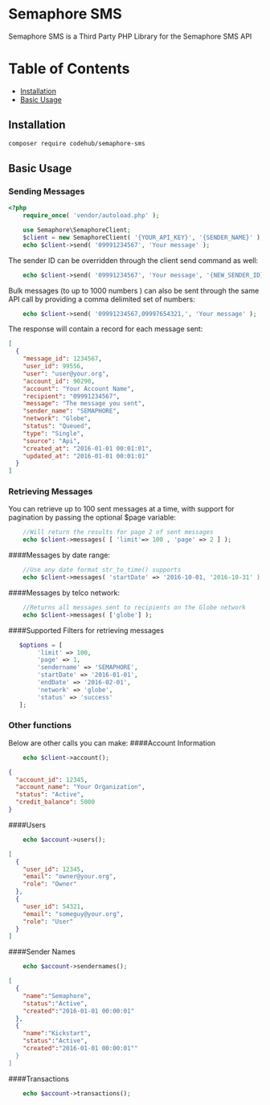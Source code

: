# Semaphore SMS

Semaphore SMS is a Third Party PHP Library for the Semaphore SMS API

# Table of Contents
 - [Installation](#installation)
 - [Basic Usage](#basic-usage)

## Installation

```sh
composer require codehub/semaphore-sms
```

## Basic Usage

### Sending Messages
```php
<?php
    require_once( 'vendor/autoload.php' );

    use Semaphore\SemaphoreClient;
    $client = new SemaphoreClient( '{YOUR_API_KEY}', '{SENDER_NAME}' ); //Sender Name defaults to SEMAPHORE
    echo $client->send( '09991234567', 'Your message' );
```
The sender ID can be overridden through the client send command as well:
```php
    echo $client->send( '09991234567', 'Your message', '{NEW_SENDER_ID}' );
```

Bulk messages (to up to 1000 numbers ) can also be sent through the same API call by providing a comma delimited set of numbers:

```php
    echo $client->send( '09991234567,09997654321,', 'Your message' );
```

The response will contain a record for each message sent:
```json
[
  {
    "message_id": 1234567,
    "user_id": 99556,
    "user": "user@your.org",
    "account_id": 90290,
    "account": "Your Account Name",
    "recipient": "09991234567",
    "message": "The message you sent",
    "sender_name": "SEMAPHORE",
    "network": "Globe",
    "status": "Queued",
    "type": "Single",
    "source": "Api",
    "created_at": "2016-01-01 00:01:01",
    "updated_at": "2016-01-01 00:01:01"
  }
]
```


### Retrieving Messages
You can retrieve up to 100 sent messages at a time, with support for pagination by passing the optional $page variable:

```php 
    //Will return the results for page 2 of sent messages
    echo $client->messages( [ 'limit'=> 100 , 'page' => 2 ] ); 
```

####Messages by date range:
```php 
    //Use any date format str_to_time() supports
    echo $client->messages( 'startDate' => '2016-10-01, '2016-10-31' );  
```
####Messages by telco network:
```php 
    //Returns all messages sent to recipients on the Globe network
    echo $client->messages( ['globe'] ); 
```

####Supported Filters for retrieving messages
```php
   $options = [
        'limit' => 100,
        'page' => 1,
        'sendername' => 'SEMAPHORE',
        'startDate' => '2016-01-01',
        'endDate' => '2016-02-01',
        'network' => 'globe',
        'status' => 'success'
   ];
```

### Other functions
Below are other calls you can make:
####Account Information
```php
    echo $client->account();
```
```json
{
  "account_id": 12345,
  "account_name": "Your Organization",
  "status": "Active",
  "credit_balance": 5000
}
```
####Users
```php
    echo $account->users();
```
```json
[
  {
    "user_id": 12345,
    "email": "owner@your.org",
    "role": "Owner"
  },
  {
    "user_id": 54321,
    "email": "someguy@your.org",
    "role": "User"
  }
]
```

####Sender Names
```php
    echo $account->sendernames();
```
```json
[
  {
    "name":"Semaphore",
    "status":"Active",
    "created":"2016-01-01 00:00:01"
  },
  {
    "name":"Kickstart",
    "status":"Active",
    "created":"2016-01-01 00:00:01""
  }
]
```
####Transactions
```php
    echo $account->transactions();
```

